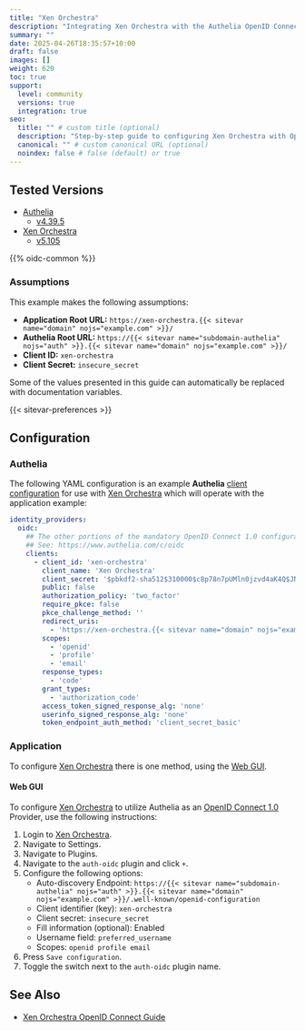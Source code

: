 ```yaml
---
title: "Xen Orchestra"
description: "Integrating Xen Orchestra with the Authelia OpenID Connect 1.0 Provider."
summary: ""
date: 2025-04-26T18:35:57+10:00
draft: false
images: []
weight: 620
toc: true
support:
  level: community
  versions: true
  integration: true
seo:
  title: "" # custom title (optional)
  description: "Step-by-step guide to configuring Xen Orchestra with OpenID Connect 1.0 for secure SSO. Enhance your login flow using Authelia’s modern identity management."
  canonical: "" # custom canonical URL (optional)
  noindex: false # false (default) or true
---
```


## Tested Versions

- [Authelia]
  - [v4.39.5](https://github.com/authelia/authelia/releases/tag/v4.39.5)
- [Xen Orchestra]
  - [v5.105](https://xen-orchestra.com/blog/xen-orchestra-5-105/)

{{% oidc-common %}}

### Assumptions

This example makes the following assumptions:

- __Application Root URL:__ `https://xen-orchestra.{{< sitevar name="domain" nojs="example.com" >}}/`
- __Authelia Root URL:__ `https://{{< sitevar name="subdomain-authelia" nojs="auth" >}}.{{< sitevar name="domain" nojs="example.com" >}}/`
- __Client ID:__ `xen-orchestra`
- __Client Secret:__ `insecure_secret`

Some of the values presented in this guide can automatically be replaced with documentation variables.

{{< sitevar-preferences >}}

## Configuration

### Authelia

The following YAML configuration is an example __Authelia__ [client configuration] for use with [Xen Orchestra] which will
operate with the application example:

```yaml {title="configuration.yml"}
identity_providers:
  oidc:
    ## The other portions of the mandatory OpenID Connect 1.0 configuration go here.
    ## See: https://www.authelia.com/c/oidc
    clients:
      - client_id: 'xen-orchestra'
        client_name: 'Xen Orchestra'
        client_secret: '$pbkdf2-sha512$310000$c8p78n7pUMln0jzvd4aK4Q$JNRBzwAo0ek5qKn50cFzzvE9RXV88h1wJn5KGiHrD0YKtZaR/nCb2CJPOsKaPK0hjf.9yHxzQGZziziccp6Yng'  # The digest of 'insecure_secret'.
        public: false
        authorization_policy: 'two_factor'
        require_pkce: false
        pkce_challenge_method: ''
        redirect_uris:
          - 'https://xen-orchestra.{{< sitevar name="domain" nojs="example.com" >}}/signin/oidc/callback'
        scopes:
          - 'openid'
          - 'profile'
          - 'email'
        response_types:
          - 'code'
        grant_types:
          - 'authorization_code'
        access_token_signed_response_alg: 'none'
        userinfo_signed_response_alg: 'none'
        token_endpoint_auth_method: 'client_secret_basic'
```

### Application

To configure [Xen Orchestra] there is one method, using the [Web GUI](#web-gui).

#### Web GUI

To configure [Xen Orchestra] to utilize Authelia as an [OpenID Connect 1.0] Provider, use the following instructions:

1. Login to [Xen Orchestra].
2. Navigate to Settings.
3. Navigate to Plugins.
4. Navigate to the `auth-oidc` plugin and click `+`.
5. Configure the following options:
   - Auto-discovery Endpoint: `https://{{< sitevar name="subdomain-authelia" nojs="auth" >}}.{{< sitevar name="domain" nojs="example.com" >}}/.well-known/openid-configuration`
   - Client identifier (key): `xen-orchestra`
   - Client secret: `insecure_secret`
   - Fill information (optional): Enabled
   - Username field: `preferred_username`
   - Scopes: `openid profile email`
6. Press `Save configuration`.
7. Toggle the switch next to the `auth-oidc` plugin name.

## See Also

- [Xen Orchestra OpenID Connect Guide](https://docs.xen-orchestra.com/users#openid-connect)

[Xen Orchestra]: https://xen-orchestra.com/
[Authelia]: https://www.authelia.com
[OpenID Connect 1.0]: ../../openid-connect/introduction.md
[client configuration]: ../../../configuration/identity-providers/openid-connect/clients.md
